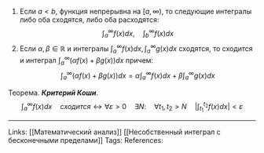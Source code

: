 1. Если $a<b$, функция непрерывна на $[a,\infty)$, то следующие интегралы либо оба сходятся, либо оба расходятся:
$$\int_a^\infty f(x)dx, \quad \int_b^\infty f(x)dx$$
2. Если $\alpha, \beta \in \mathbb{R}$ и интегралы $\int_a^\infty f(x)dx, \int_a^\infty g(x)dx$ сходятся, то сходится и интеграл $\int_a^\infty (\alpha f(x) + \beta g(x))dx$ причем:
$$\int_a^\infty (\alpha f(x) + \beta g(x))dx=\alpha \int_a^\infty f(x) dx + \beta \int_a^\infty g(x) dx$$

Теорема. ***Критерий Коши***. 
$$\int_a^\infty f(x)dx \quad сходится \leftrightarrow \forall \varepsilon>0 \quad \exists N \colon \quad \forall t_1, t_2 > N \quad \bigg| \int_{t_1}^{t_2} f(x)dx \bigg| < \varepsilon$$

___
Links: [[Математический анализ]] [[Несобственный интеграл с бесконечными пределами]] 
Tags:
References: